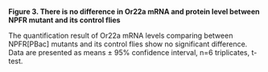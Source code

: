 **Figure 3. There is no difference in Or22a mRNA and protein level between NPFR mutant and its control flies**

The quantification result of Or22a mRNA levels comparing between NPFR[PBac] mutants and its control flies show no significant difference. Data are presented as means ± 95% confidence interval, n=6 triplicates, t-test.